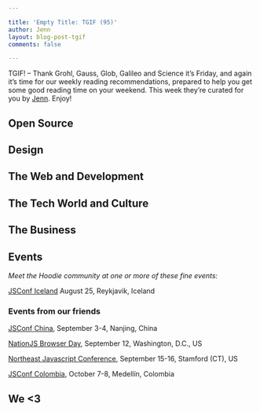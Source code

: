 ```yaml
---

title: 'Empty Title: TGIF (95)'
author: Jenn
layout: blog-post-tgif
comments: false

---
```



TGIF! – Thank Grohl, Gauss, Glob, Galileo and Science it’s Friday, and again it’s time for our weekly reading recommendations, prepared to help you get some good reading time on your weekend. This week they’re curated for you by [Jenn](http://twitter.com/jennwrites). Enjoy!


## Open Source


## Design


## The Web and Development


## The Tech World and Culture


## The Business

## Events

_Meet the Hoodie community at one or more of these fine events:_

[JSConf Iceland](http://jsconf.is) August 25, Reykjavik, Iceland


### Events from our friends

[JSConf China](http://2016.jsconf.cn/#/?_k=nqn5xh), September 3-4, Nanjing, China

[NationJS Browser Day](http://lanyrd.com/2016/nationjs-browser-day/), September 12, Washington, D.C., US

[Northeast Javascript Conference](http://www.northeastjsconference.com), September 15-16, Stamford (CT), US

[JSConf Colombia](http://jsconf.co/), October 7-8, Medellín, Colombia


## We <3

<!-- Tumblr entry from last week, or pick your favourite one -->
